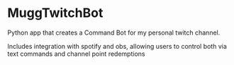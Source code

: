 # MuggTwitchBot

Python app that creates a Command Bot for my personal twitch channel.

Includes integration with spotify and obs, allowing users to control both via text commands and channel point redemptions
